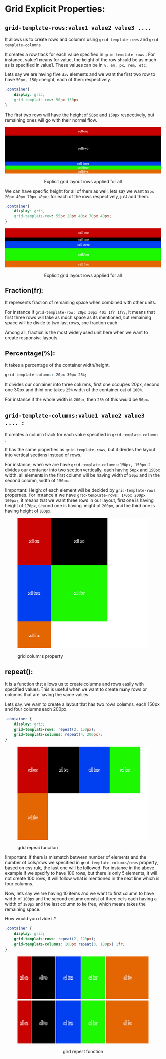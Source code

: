 # Grid Explicit Properties:

## `grid-template-rows:value1 value2 value3 .... `

It allows us to create rows and columns using `grid-template-rows` and `grid-template-columns`.

It creates a row track for each value specified in `grid-template-rows` .
For instance, value1 means for value, the height of the row should be as much as is specified in value1.
These values can be in `%, em, px, rem, etc.`

Lets say we are having five `div` elements and we want the first two row to have `50px, 150px` height, each of them respectively.

```css
.container{
    display: grid,
    grid-template-row: 50px 150px
}

```

The first two rows will have the height of `50px` and `150px` respectively, but remaining ones will go with their normal flow.

![Explicit grid layout rows applied for all](../assets/temp-rows.png)

<p align="center">Explicit grid layout rows applied for all</p>

We can have specific height for all of them as well, lets say we want `55px 20px 40px 70px 40px;` for each of the rows respectively, just add them.

```css
.container{
    display: grid,
    grid-template-row: 55px 20px 40px 70px 40px;
}

```

![Explicit grid layout rows applied for all](../assets/temp-rows-all.png)

<p align="center">Explicit grid layout rows applied for all</p>

## Fraction(fr):

It represents fraction of remaining space when combined with other units.

For instance if `grid-template-row: 20px 30px 40x 1fr 1fr;`, it means that first three rows will take as much space as its mentioned, but remaining space will be divide to two last rows, one fraction each.

Among all, fraction is the most widely used unit here when we want to create responsive layouts.

## Percentage(%):

It takes a percentage of the container width/height.

```css
grid-template-columns: 20px 30px 25%;
```

It divides our container into three columns, first one occupies 20px, second one 30px and third one takes `25%` width of the container out of `100%`.

For instance if the whole width is `200px`, then `25%` of this would be `50px`.

## `grid-template-columns:value1 value2 value3 .... `:

It creates a column track for each value specified in `grid-template-columns` .

It has the same properties as `grid-template-rows`, but it divides the layout into vertical sections instead of rows.

For instance, when we are have `grid-template-columns:150px, 150px` it divides our container into two section vertically, each having `50px` and `150px` width. all elements in the first column will be having width of `50px` and in the second column, width of `150px`.

!Important: Height of each element will be decided by `grid-template-rows` properties.
For instance if we have `grid-template-rows: 170px 200px 100px;`, it means that we want three rows in our layout, first one is having height of `170px`, second one is having height of `200px`, and the third one is having height of `100px`.

<figure>
<img src="../assets/temp-cols.png" alt="grid columns property" height="420" width="660" />
<p>grid columns property</p>
</figure>

## repeat():

It is a function that allows us to create columns and rows easily with specified values.
This is useful when we want to create many rows or columns that are having the same values.

Lets say, we want to create a layout that has two rows columns, each 150px and four columns each 200px.

```css
.container {
	display: grid;
	grid-template-rows: repeat(2, 150px);
	grid-template-columns: repeat(4, 200px);
}
```

<figure> 
<img src="../assets/repeat.png" alt="grid repeat function" height="300" width="660" />
<p>grid repeat function</p>
</figure>

!Important: If there is mismatch between number of elements and the number of cols/rows we specified in `grid-template-columns/rows` property, based on css rule, the last one will be followed. For instance in the above example if we specify to have 100 rows, but there is only 5 elements, it will not create 100 rows, It will follow what is mentioned in the next line which is four columns.

Now, lets say we are having 10 items and we want to first column to have width of `100px` and the second column consist of three cells each having a width of `180px` and the last column to be free, which means takes the remaining space.

How would you divide it?

```css
.container {
	display: grid;
	grid-template-rows: repeat(2, 120px);
	grid-template-columns: 100px repeat(3, 180px) 1fr;
}
```

<figure> 
<img src="../assets/repeat-fr.png" alt="grid repeat function" height="280" width="1260" />
<figcaption><p align="center">grid repeat function</p></figcaption>
</figure>
